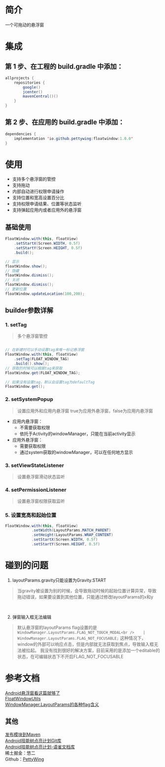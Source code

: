 <a name="IeUgc"></a>
# 简介
一个可拖动的悬浮窗<br />
<a name="DJf47"></a>
# 集成
<a name="S4pEt"></a>
## 第 1 步、在工程的 build.gradle 中添加：
```java
allprojects {
    repositories {
        google()
        jcenter()
        mavenCentral()()
    }
}
```
<a name="eq1Se"></a>
## 第 2 步、在应用的 build.gradle 中添加：
```java
dependencies {
    implementation 'io.github.pettywing:floatwindow:1.0.0'
}
```
<a name="QhoLG"></a>
# 使用

- 支持多个悬浮窗的管控
- 支持拖动
- 内部自动进行权限申请操作
- 支持位置和宽高设置百分比
- 支持权限申请结果、位置等状态监听
- 支持弹起应用内或者应用外的悬浮窗
<a name="FJ2bj"></a>
## 基础使用
```java
FloatWindow.with(this, floatView)
    .setStartX(Screen.WIDTH, 0.5f)
    .setStartY(Screen.HEIGHT, 0.5f)
    .build();

// 显示
floatWindow.show();
// 隐藏
floatWindow.dismiss();
// 关闭
floatWindow.dismiss();
// 更新位置
floatWindow.updateLocation(100,200);
```
<a name="ASL1w"></a>
## builder参数详解
<a name="cN5oT"></a>
### 1. setTag 
> 多个悬浮窗管控

```java

// 在新建时可以手动设置tag来唯一标记悬浮窗
FloatWindow.with(this, floatView)
    .setTag(FLOAT_WINDOW_TAG)
    .build().show();  
// 获取的时候可以根据tag来获取
FloatWindow.get(FLOAT_WINDOW_TAG);
    
// 如果没有设置tag，默认会设置tag为defaultTag
FloatWindow.get();
```
<a name="aG7H4"></a>
### 2. setSystemPopup
> 设置应用外和应用内悬浮窗   true为应用外悬浮窗，false为应用内悬浮窗

- 应用内悬浮窗：
   - 不需要获取权限
   - 依托于Activity的windowManager，只能在当前activity显示
- 应用外悬浮窗：
   - 需要获取权限
   - 通过system获取的windowManager，可以在任何地方显示
<a name="kGmR4"></a>
### 3. setViewStateListener
> 设置悬浮窗滑动状态监听

<a name="K2jEF"></a>
### 4. setPermissionListener
> 设置悬浮窗权限获取监听

<a name="UvVJb"></a>
### 5. 设置宽高和起始位置
```java
FloatWindow.with(this, floatView)
            .setWidth(LayoutParams.MATCH_PARENT)
            .setHeight(LayoutParams.WRAP_CONTENT)
            .setStartX(Screen.WIDTH, 0.5f)
            .setStartY(Screen.HEIGHT, 0.5f)
```


<a name="q1Q6W"></a>
# 碰到的问题

1. layoutParams.gravity只能设置为Gravity.START
> 当gravity被设置为别的时候，会导致拖动时候的起始位置计算异常，导致拖动错误，如果要设置到其他位置，只能通过修改layoutParams的x和y

<br />

2. 弹窗输入框无法编辑
> 默认悬浮窗的layoutParams flag设置的是`WindowManager.LayoutParams.FLAG_NOT_TOUCH_MODAL<br />    | WindowManager.LayoutParams.FLAG_NOT_FOCUSABLE;`
> 这种情况下，window的外部可以响应点击，但是内部就无法获取到焦点，导致输入框无法被拉起。
> 我没有找到很好的解决方案，目前采用的是添加一个editable的状态，在可编辑状态下不开启FLAG_NOT_FOCUSABLE
>



<a name="YHyCr"></a>
# 参考文档
[Android悬浮窗看这篇就够了](https://juejin.cn/post/6951608145537925128#heading-6)<br />[FloatWindowUtils](https://github.com/realskyrin/FloatWindowUtils)<br />[WindowManager.LayoutParams的各种flag含义](https://www.jianshu.com/p/b2580adcfcd2)
<a name="Sen0x"></a>
## 其他
[发布模块到Maven](https://www.yuque.com/youer-ycy0r/xx8eue/yx8iwm)<br />[Android技能树点亮计划Git库](https://github.com/PettyWing/AndroidSkillTree)<br />[Android技能树点亮计划-语雀文档库](https://www.yuque.com/youer-ycy0r/xx8eue/tx33l9)<br />稀土掘金：悠二<br />Github：[PettyWing](https://github.com/PettyWing)
